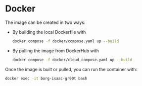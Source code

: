 # Docker

The image can be created in two ways:
- By building the local Dockerfile with
  ```bash
  docker compose -f docker/compose.yaml up --build
  ```
- By pulling the image from DockerHub with
  ```bash
  docker compose -f docker/cloud_compose.yaml up --build
  ```

Once the image is built or pulled, you can run the container with:
```bash
docker exec -it borg-isaac-gr00t bash
```